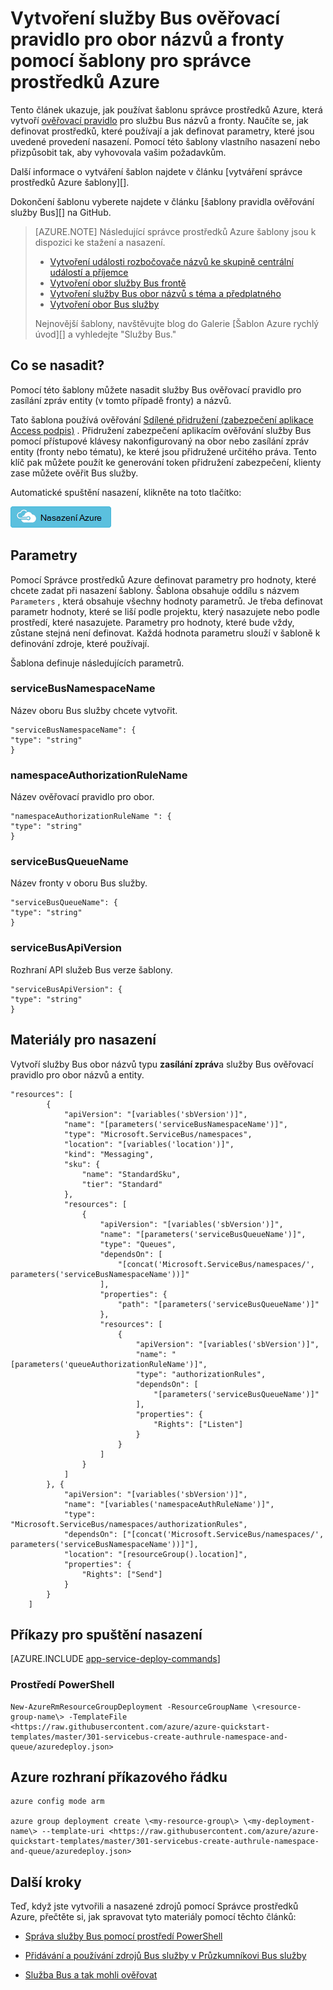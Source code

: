 <properties
    pageTitle="Vytvoření pravidla služby Bus se tak mohli ověřovat pomocí šablony správce prostředků Azure | Microsoft Azure"
    description="Vytvoření služby Bus ověřovací pravidlo pro obor názvů a fronty pomocí šablony správce prostředků Azure"
    services="service-bus"
    documentationCenter=".net"
    authors="sethmanheim"
    manager="timlt"
    editor=""/>

<tags
    ms.service="service-bus"
    ms.devlang="tbd"
    ms.topic="article"
    ms.tgt_pltfrm="dotnet"
    ms.workload="na"
    ms.date="10/14/2016"
    ms.author="sethm;shvija"/>

# <a name="create-a-service-bus-authorization-rule-for-namespace-and-queue-using-an-azure-resource-manager-template"></a>Vytvoření služby Bus ověřovací pravidlo pro obor názvů a fronty pomocí šablony pro správce prostředků Azure

Tento článek ukazuje, jak používat šablonu správce prostředků Azure, která vytvoří [ověřovací pravidlo](service-bus-authentication-and-authorization.md#shared-access-signature-authentication) pro službu Bus názvů a fronty. Naučíte se, jak definovat prostředků, které používají a jak definovat parametry, které jsou uvedené provedení nasazení. Pomocí této šablony vlastního nasazení nebo přizpůsobit tak, aby vyhovovala vašim požadavkům.

Další informace o vytváření šablon najdete v článku [vytváření správce prostředků Azure šablony][].

Dokončení šablonu vyberete najdete v článku [šablony pravidla ověřování služby Bus][] na GitHub.

>[AZURE.NOTE] Následující správce prostředků Azure šablony jsou k dispozici ke stažení a nasazení.
>
>-    [Vytvoření události rozbočovače názvů ke skupině centrální událostí a příjemce](../event-hubs/event-hubs-resource-manager-namespace-event-hub.md)
>-    [Vytvoření obor služby Bus frontě](service-bus-resource-manager-namespace-queue.md)
>-    [Vytvoření služby Bus obor názvů s téma a předplatného](service-bus-resource-manager-namespace-topic.md)
>-    [Vytvoření obor Bus služby](service-bus-resource-manager-namespace.md)
>
>Nejnovější šablony, navštěvujte blog do Galerie [Šablon Azure rychlý úvod][] a vyhledejte "Služby Bus."

## <a name="what-will-you-deploy"></a>Co se nasadit?

Pomocí této šablony můžete nasadit služby Bus ověřovací pravidlo pro zasílání zpráv entity (v tomto případě fronty) a názvů.

Tato šablona používá ověřování [Sdílené přidružení (zabezpečení aplikace Access podpis)](service-bus-sas-overview.md) . Přidružení zabezpečení aplikacím ověřování služby Bus pomocí přístupové klávesy nakonfigurovaný na obor nebo zasílání zpráv entity (fronty nebo tématu), ke které jsou přidružené určitého práva. Tento klíč pak můžete použít ke generování token přidružení zabezpečení, klienty zase můžete ověřit Bus služby.

Automatické spuštění nasazení, klikněte na toto tlačítko:

[![Nasazení Azure](./media/service-bus-resource-manager-namespace-auth-rule/deploybutton.png)](https://portal.azure.com/#create/Microsoft.Template/uri/https%3A%2F%2Fraw.githubusercontent.com%2FAzure%2Fazure-quickstart-templates%2Fmaster%2F301-servicebus-create-authrule-namespace-and-queue%2Fazuredeploy.json)

## <a name="parameters"></a>Parametry

Pomocí Správce prostředků Azure definovat parametry pro hodnoty, které chcete zadat při nasazení šablony. Šablona obsahuje oddílu s názvem `Parameters` , která obsahuje všechny hodnoty parametrů. Je třeba definovat parametr hodnoty, které se liší podle projektu, který nasazujete nebo podle prostředí, které nasazujete. Parametry pro hodnoty, které bude vždy, zůstane stejná není definovat. Každá hodnota parametru slouží v šabloně k definování zdroje, které používají.

Šablona definuje následujících parametrů.

### <a name="servicebusnamespacename"></a>serviceBusNamespaceName

Název oboru Bus služby chcete vytvořit.

```
"serviceBusNamespaceName": {
"type": "string"
}
```

### <a name="namespaceauthorizationrulename"></a>namespaceAuthorizationRuleName 

Název ověřovací pravidlo pro obor.

```
"namespaceAuthorizationRuleName ": {
"type": "string"
}
```

### <a name="servicebusqueuename"></a>serviceBusQueueName

Název fronty v oboru Bus služby.

```
"serviceBusQueueName": {
"type": "string"
}
```

### <a name="servicebusapiversion"></a>serviceBusApiVersion

Rozhraní API služeb Bus verze šablony.

```
"serviceBusApiVersion": {
"type": "string"
}
```

## <a name="resources-to-deploy"></a>Materiály pro nasazení

Vytvoří služby Bus obor názvů typu **zasílání zpráv**a služby Bus ověřovací pravidlo pro obor názvů a entity.

```
"resources": [
        {
            "apiVersion": "[variables('sbVersion')]",
            "name": "[parameters('serviceBusNamespaceName')]",
            "type": "Microsoft.ServiceBus/namespaces",
            "location": "[variables('location')]",
            "kind": "Messaging",
            "sku": {
                "name": "StandardSku",
                "tier": "Standard"
            },
            "resources": [
                {
                    "apiVersion": "[variables('sbVersion')]",
                    "name": "[parameters('serviceBusQueueName')]",
                    "type": "Queues",
                    "dependsOn": [
                        "[concat('Microsoft.ServiceBus/namespaces/', parameters('serviceBusNamespaceName'))]"
                    ],
                    "properties": {
                        "path": "[parameters('serviceBusQueueName')]"
                    },
                    "resources": [
                        {
                            "apiVersion": "[variables('sbVersion')]",
                            "name": "[parameters('queueAuthorizationRuleName')]",
                            "type": "authorizationRules",
                            "dependsOn": [
                                "[parameters('serviceBusQueueName')]"
                            ],
                            "properties": {
                                "Rights": ["Listen"]
                            }
                        }
                    ]
                }
            ]
        }, {
            "apiVersion": "[variables('sbVersion')]",
            "name": "[variables('namespaceAuthRuleName')]",
            "type": "Microsoft.ServiceBus/namespaces/authorizationRules",
            "dependsOn": ["[concat('Microsoft.ServiceBus/namespaces/', parameters('serviceBusNamespaceName'))]"],
            "location": "[resourceGroup().location]",
            "properties": {
                "Rights": ["Send"]
            }
        }
    ]
```

## <a name="commands-to-run-deployment"></a>Příkazy pro spuštění nasazení

[AZURE.INCLUDE [app-service-deploy-commands](../../includes/app-service-deploy-commands.md)]

### <a name="powershell"></a>Prostředí PowerShell

```
New-AzureRmResourceGroupDeployment -ResourceGroupName \<resource-group-name\> -TemplateFile <https://raw.githubusercontent.com/azure/azure-quickstart-templates/master/301-servicebus-create-authrule-namespace-and-queue/azuredeploy.json>
```

## <a name="azure-cli"></a>Azure rozhraní příkazového řádku

```
azure config mode arm

azure group deployment create \<my-resource-group\> \<my-deployment-name\> --template-uri <https://raw.githubusercontent.com/azure/azure-quickstart-templates/master/301-servicebus-create-authrule-namespace-and-queue/azuredeploy.json>
```

## <a name="next-steps"></a>Další kroky

Teď, když jste vytvořili a nasazené zdrojů pomocí Správce prostředků Azure, přečtěte si, jak spravovat tyto materiály pomocí těchto článků:

- [Správa služby Bus pomocí prostředí PowerShell](service-bus-powershell-how-to-provision.md)
- [Přidávání a používání zdrojů Bus služby v Průzkumníkovi Bus služby](https://code.msdn.microsoft.com/Service-Bus-Explorer-f2abca5a)
- [Služba Bus a tak mohli ověřovat](service-bus-authentication-and-authorization.md)

  [Vytváření šablon správce prostředků Azure]: ../resource-group-authoring-templates.md
  [Rychlý úvod Azure šablony]: https://azure.microsoft.com/documentation/templates/?term=service+bus
  [Using Azure PowerShell with Azure Resource Manager]: ../powershell-azure-resource-manager.md
  [Using the Azure CLI for Mac, Linux, and Windows with Azure Resource Management]: ../xplat-cli-azure-resource-manager.md
  [Šablony pravidel auth Bus služby]: https://github.com/Azure/azure-quickstart-templates/blob/master/301-servicebus-create-authrule-namespace-and-queue/
